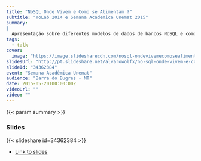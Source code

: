 ```yaml
---
title: "NoSQL Onde Vivem e Como se Alimentam ?"
subtitle: "YoLab 2014 e Semana Academica Unemat 2015"
summary:
|
  Apresentação sobre diferentes modelos de dados de bancos NoSQL e como as grande empresas utilizam esses produtos para resolver seus problemas.
tags:
  - talk
cover:
  image: "https://image.slidesharecdn.com/nosql-ondevivemecomosealimentamv3-140506190736-phpapp01/95/nosql-onde-vivem-e-como-se-alimentam-1-638.jpg?cb=1452777285"
slidesUrl: "http://pt.slideshare.net/alvarowolfx/no-sql-onde-vivem-e-como-se-alimentam-v3"
slideId: "34362384"
event: "Semana Acadêmica Unemat"
audience: "Barra do Bugres - MT"
date: 2015-05-20T00:00:00Z
videoUrl: ""
video: ""
---
```


<!-- truncate -->

{{< param summary >}}
### Slides
{{< slideshare id=34362384 >}}

- [Link to slides](http://pt.slideshare.net/alvarowolfx/no-sql-onde-vivem-e-como-se-alimentam-v3)
